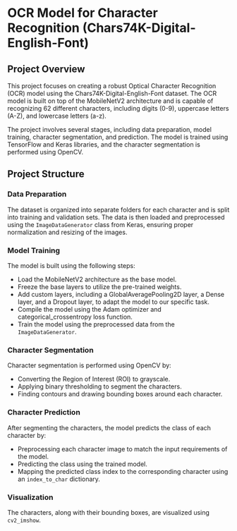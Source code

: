 # OCR Model for Character Recognition (Chars74K-Digital-English-Font)

## Project Overview
This project focuses on creating a robust Optical Character Recognition (OCR) model using the Chars74K-Digital-English-Font dataset. The OCR model is built on top of the MobileNetV2 architecture and is capable of recognizing 62 different characters, including digits (0-9), uppercase letters (A-Z), and lowercase letters (a-z).

The project involves several stages, including data preparation, model training, character segmentation, and prediction. The model is trained using TensorFlow and Keras libraries, and the character segmentation is performed using OpenCV.

## Project Structure

### Data Preparation
The dataset is organized into separate folders for each character and is split into training and validation sets. The data is then loaded and preprocessed using the `ImageDataGenerator` class from Keras, ensuring proper normalization and resizing of the images.

### Model Training
The model is built using the following steps:
- Load the MobileNetV2 architecture as the base model.
- Freeze the base layers to utilize the pre-trained weights.
- Add custom layers, including a GlobalAveragePooling2D layer, a Dense layer, and a Dropout layer, to adapt the model to our specific task.
- Compile the model using the Adam optimizer and categorical_crossentropy loss function.
- Train the model using the preprocessed data from the `ImageDataGenerator`.

### Character Segmentation
Character segmentation is performed using OpenCV by:
- Converting the Region of Interest (ROI) to grayscale.
- Applying binary thresholding to segment the characters.
- Finding contours and drawing bounding boxes around each character.

### Character Prediction
After segmenting the characters, the model predicts the class of each character by:
- Preprocessing each character image to match the input requirements of the model.
- Predicting the class using the trained model.
- Mapping the predicted class index to the corresponding character using an `index_to_char` dictionary.

### Visualization
The characters, along with their bounding boxes, are visualized using `cv2_imshow`.
